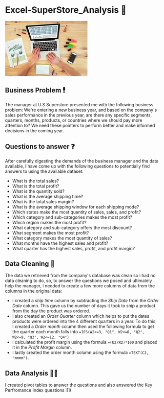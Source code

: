 # Excel-SuperStore_Analysis 🏬
![](image.jfif)

## Business Problem 🕴️
The manager at U.S Superstore presented me with the following business problem:
We're entering a new business year, and based on the company's sales performance in the previous year, are there any specific segments, quarters, months, products, or countries where we should pay more attention to? We need these pointers to perform better and make informed decisions in the coming year.

## Questions to answer ❓

After carefully digesting the demands of the business manager and the data available, I have come up with the following questions to potentially find answers to using the available dataset:
- What is the total sales?
- What is the total profit?
- What is the quantity sold?
- What is the average shipping time?
- What is the total sales margin?
- What is the average shipping window for each shipping mode?
- Which states make the most quantity of sales, sales, and profit?
- Which category and sub-categories makes the most profit?
- Which region makes the most profit?
- What category and sub-category offers the most discount?
- What segment makes the most profit?
- What category makes the most quantity of sales?
- What months have the highest sales and profit?
- What quarter has the highest sales, profit, and profit margin?

## Data Cleaning 🧹
The data we retrieved from the company's database was clean so I had no data cleaning to do, so, to answer the questions we posed and ultimately help the manager, I needed to create a few more columns of data from the columns in the original data:
- I created a _ship time_ column by subtracting the _Ship Date_ from the _Order Date_ column. This gave us the number of days it took to ship a product from the day the product was ordered.
- I also created an _Order Quarter_ column which helps to put the dates products were ordered into the 4 different quarters in a year. To do this, I created a _Order month_ column then used the following formula to get the quarter each month falls into `=IFS(W2<=3, "Q1", W2<=6, "Q2", W2<=9, "Q3", W2<=12, "Q4")`
- I calculated the profit margin using the formula `=(U2/R2)*100` and placed it in the _Profit Margin_ column.
- I lastly created the order month column using the formula `=TEXT(C2, "mmmm")`.

## Data Analysis 🧑‍🔧
I created pivot tables to answer the questions and also answered the Key Perfromance Index questions
![](
